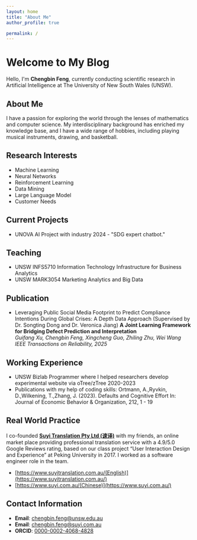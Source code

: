 ```yaml
---
layout: home
title: "About Me"
author_profile: true

permalink: /
---
```


# Welcome to My Blog
Hello, I'm **Chengbin Feng**, currently conducting scientific research in Artificial Intelligence at The University of New South Wales (UNSW).

## About Me
I have a passion for exploring the world through the lenses of mathematics and computer science. My interdisciplinary background has enriched my knowledge base, and I have a wide range of hobbies, including playing musical instruments, drawing, and basketball.

## Research Interests
- Machine Learning
- Neural Networks
- Reinforcement Learning
- Data Mining
- Large Language Model
- Customer Needs  

## Current Projects
- UNOVA AI Project with industry 2024 - "SDG expert chatbot."

## Teaching
- UNSW INFS5710 Information Technology Infrastructure for Business Analytics
- UNSW MARK3054 Marketing Analytics and Big Data  

## Publication 
- Leveraging Public Social Media Footprint to Predict Compliance Intentions During Global Crises: A Depth Data Approach (Supervised by Dr. Songting Dong and Dr. Veronica Jiang)
**A Joint Learning Framework for Bridging Defect Prediction and Interpretation**  
*Guifang Xu, Chengbin Feng, Xingcheng Guo, Zhiling Zhu, Wei Wang*  
*IEEE Transactions on Reliability, 2025*

## Working Experience 
- UNSW Bizlab Programmer where I helped researchers develop experimental website via oTree/zTree 2020-2023
- Publications with my help of coding skills:
Ortmann, A.,Ryvkin, D.,Wilkening, T.,Zhang, J. (2023). Defaults and Cognitive Effort In: Journal of Economic Behavior & Organization, 212, 1 - 19

## Real World Practice 
I co-founded **[Suyi Translation Pty Ltd (速译)](https://suyitranslation.com.au/)** with my friends, an online market place providing professional translation service with a 4.9/5.0 Google Reviews rating, based on our class project “User Interaction Design and Experience” at Peking University in 2017. I worked as a software engineer role in the team. 
- [https://www.suyitranslation.com.au/(English)](https://www.suyitranslation.com.au/)
- [https://www.suyi.com.au/(Chinese)](https://www.suyi.com.au/)

## Contact Information
- **Email**: [chengbin.feng@unsw.edu.au](mailto:chengbin.feng@unsw.edu.au)
- **Email**: [chengbin.feng@suyi.com.au](mailto:chengbin.feng@suyi.com.au)
- **ORCID**: [0000-0002-4068-4828](https://orcid.org/0000-0002-4068-4828)

